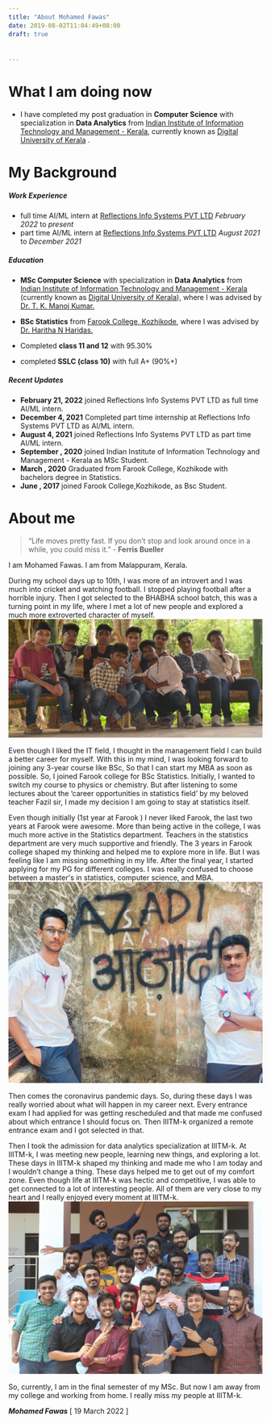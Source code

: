 ```yaml
---
title: "About Mohamed Fawas"
date: 2019-08-02T11:04:49+08:00
draft: true


---
```



 # What I am doing now
 
  * I have completed my post graduation in **Computer Science** with specialization in **Data Analytics** from [Indian Institute of Information Technology and Management - Kerala](https://www.iiitmk.ac.in/), currently known as [Digital University of Kerala](https://duk.ac.in/) . 


# My Background

##### Work Experience

* full time AI/ML intern at [Reflections Info Systems PVT LTD](https://reflectionsglobal.com/) *February 2022* to *present*
* part time AI/ML intern at [Reflections Info Systems PVT LTD](https://reflectionsglobal.com/) *August 2021* to *December 2021*
##### Education

* **MSc Computer Science** with specialization in **Data Analytics** from [Indian Institute of Information Technology and Management - Kerala](https://www.iiitmk.ac.in/) (currently known as [Digital University of Kerala](https://duk.ac.in/)), where I was advised by [Dr. T. K. Manoj Kumar.](https://www.iiitmk.ac.in/faculty/dr-t-k-manoj-kumar/) 

* **BSc Statistics** from [Farook College, Kozhikode](https://farookcollege.ac.in/), where I was advised by [Dr. Haritha N Haridas.](https://farookcollege.ac.in/Department/department-of-statistics#Tabd2) 

* Completed **class 11 and 12** with 95.30% 

* completed **SSLC (class 10)** with full A+ (90%+) 

##### Recent Updates
* **February 21, 2022** joined Reflections Info Systems PVT LTD as full time AI/ML intern.
* **December 4, 2021** Completed part time internship at Reflections Info Systems PVT LTD as AI/ML intern.
* **August 4, 2021** joined Reflections Info Systems PVT LTD as part time AI/ML intern.
* **September , 2020** joined Indian Institute of Information Technology and Management - Kerala as MSc Student.
* **March , 2020** Graduated from Farook College, Kozhikode with bachelors degree in Statistics.
* **June , 2017** joined Farook College,Kozhikode, as Bsc Student.

# About me

>“Life moves pretty fast. If you don’t stop and look around once in a while, you could miss it.” - **Ferris Bueller**

I am Mohamed Fawas. I am from Malappuram, Kerala. 

During my school days up to 10th, I was more of an introvert and I was much into cricket and watching football. I stopped playing football after a horrible injury. Then I got selected to the BHABHA school batch, this was a turning point in my life, where I met a lot of new people and explored a much more extroverted character of myself.
![BHABHA batch tour](/images/bab.JPG "BHABHA batch tour")

Even though I liked the IT field, I thought in the management field I can build a better career for myself. With this in my mind, I was looking forward to joining any 3-year course like BSc, So that I can start my MBA as soon as possible. So, I joined Farook college for BSc Statistics. Initially, I wanted to switch my course to physics or chemistry. But after listening to some lectures about the ‘career opportunities in statistics field’ by my beloved teacher Fazil sir, I made my decision I am going to stay at statistics itself. 

Even though initially (1st year at Farook ) I never liked Farook, the last two years at Farook were awesome. More than being active in the college, I was much more active in the Statistics department. Teachers in the statistics department are very much supportive and friendly. The 3 years in Farook college shaped my thinking and helped me to explore more in life. But I was feeling like I am missing something in my life. After the final year, I started applying for my PG for different colleges. I was really confused to choose between a master's in statistics, computer science, and MBA.
![Days at FC❤️](/images/fozlava1.jpg "Days at FC❤️-Fozlava 2k19")

Then comes the coronavirus pandemic days. So, during these days I was really worried about what will happen in my career next. Every entrance exam I had applied for was getting rescheduled and that made me confused about which entrance I should focus on. Then IIITM-k organized a remote entrance exam and I got selected in that. 

Then I took the admission for data analytics specialization at IIITM-k. At IIITM-k, I was meeting new people, learning new things, and exploring a lot. These days in IIITM-k shaped my thinking and made me who I am today and I wouldn’t change a thing. These days helped me to get out of my comfort zone. Even though life at IIITM-k was hectic and competitive, I was able to get connected to a lot of interesting people. All of them are very close to my heart and I really enjoyed every moment at IIITM-k.
![Moments at IIITM-k](/images/gang.jpg "Moments at IIITM-k")

So, currently, I am in the final semester of my MSc. But now I am away from my college and working from home. I really miss my people at IIITM-k.


***Mohamed Fawas*** [
19 March 2022 ]